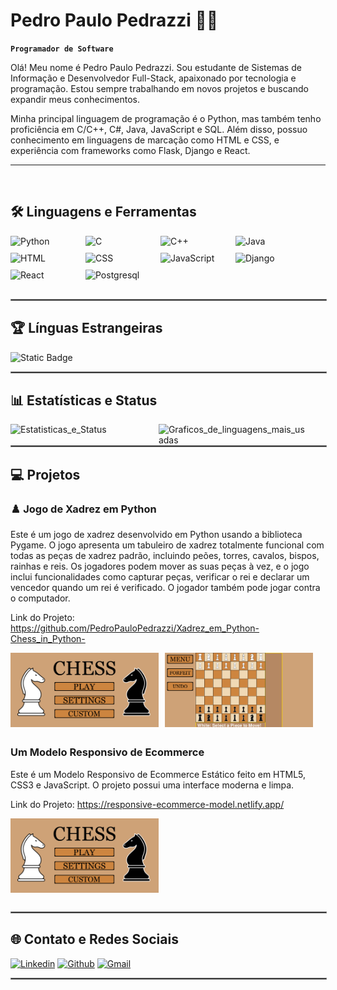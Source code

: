# Pedro Paulo Pedrazzi 👨‍💻

**`Programador de Software`**

Olá! Meu nome é Pedro Paulo Pedrazzi. Sou estudante de Sistemas de Informação e Desenvolvedor Full-Stack, apaixonado por tecnologia e programação. Estou sempre trabalhando em novos projetos e buscando expandir meus conhecimentos.

Minha principal linguagem de programação é o Python, mas também tenho proficiência em C/C++, C#, Java, JavaScript e SQL. Além disso, possuo conhecimento em linguagens de marcação como HTML e CSS, e experiência com frameworks como Flask, Django e React.

---
<br>

## **🛠️ Linguagens e Ferramentas**

<div style="display: flex; flex-wrap: wrap; gap: 10px; margin-bottom: 30px;">
<img alt="Python" width="90px" style="padding-right:20px" src="https://cdn.jsdelivr.net/gh/devicons/devicon@latest/icons/python/python-original.svg"/>
<img alt="C" width="90px" style="padding-right:20px" src="https://cdn.jsdelivr.net/gh/devicons/devicon@latest/icons/c/c-original.svg"/>
<img alt="C++" width="90px" style="padding-right:20px" src="https://cdn.jsdelivr.net/gh/devicons/devicon@latest/icons/cplusplus/cplusplus-original.svg"/>
<img alt="Java" width="90px" style="padding-right:20px" src="https://cdn.jsdelivr.net/gh/devicons/devicon@latest/icons/java/java-original.svg"/>
<img alt="HTML" width="90px" style="padding-right:20px" src="https://cdn.jsdelivr.net/gh/devicons/devicon@latest/icons/html5/html5-original.svg"/>
<img alt="CSS" width="90px" style="padding-right:20px" src="https://cdn.jsdelivr.net/gh/devicons/devicon@latest/icons/css3/css3-original.svg"/>
<img alt="JavaScript" width="90px" style="padding-right:20px" src="https://cdn.jsdelivr.net/gh/devicons/devicon@latest/icons/javascript/javascript-original.svg"/>
<img alt="Django" width="90px" style="padding-right:20px" src="https://cdn.jsdelivr.net/gh/devicons/devicon@latest/icons/django/django-plain.svg"/>
<img alt="React" width="90px" style="padding-right:20px" src="https://cdn.jsdelivr.net/gh/devicons/devicon@latest/icons/react/react-original.svg"/>
<img alt="Postgresql" width="90px" style="padding-right:20px" src="https://cdn.jsdelivr.net/gh/devicons/devicon@latest/icons/postgresql/postgresql-original.svg"/>        
</div>

<hr style="border: 1px solid gray; width: 100%;">

## **🏆 Línguas Estrangeiras**
<div align="left">
<img alt="Static Badge" src="https://img.shields.io/badge/INGL%C3%8AS-C2-blue?style=for-the-badge&labelColor=blue&color=black">
</div>

<hr style="border: 1px solid gray; width: 100%;">

## **📊 Estatísticas e Status**

<div align="left">
<img alt="Estatisticas_e_Status" align="left" width="47%" src="https://github-readme-stats.vercel.app/api?username=PedroPauloPedrazzi&show_icons=true&theme=merko&include_all_commits=true&count_private=true"/>
<img alt="Graficos_de_linguagens_mais_usadas" align="left" width="47%" src="https://github-readme-stats.vercel.app/api/top-langs/?username=PedroPauloPedrazzi&layout=donut&theme=merko"/>
</div>

<hr style="border: 1px solid gray; width: 100%;">

## **💻 Projetos**

### **♟️ Jogo de Xadrez em Python**

Este é um jogo de xadrez desenvolvido em Python usando a biblioteca Pygame. O jogo apresenta um tabuleiro de xadrez totalmente funcional com todas as peças de xadrez padrão, incluindo peões, torres, cavalos, bispos, rainhas e reis. Os jogadores podem mover as suas peças à vez, e o jogo inclui funcionalidades como capturar peças, verificar o rei e declarar um vencedor quando um rei é verificado. O jogador também pode jogar contra o computador.

Link do Projeto: https://github.com/PedroPauloPedrazzi/Xadrez_em_Python-Chess_in_Python-

<div style="display: flex; flex-wrap: wrap; gap: 10px; margin-bottom: 30px;">
  <img alt="Initial_Chess_Screen" width="47%" src="https://github.com/PedroPauloPedrazzi/PedroPauloPedrazzi/blob/main/imagens/Initial%20screen.png"/>
  <img alt="Main_Chess_Game" width="47%" src="https://github.com/PedroPauloPedrazzi/PedroPauloPedrazzi/blob/main/imagens/Main%20game.png"/>
</div>

### **Um Modelo Responsivo de Ecommerce**

Este é um Modelo Responsivo de Ecommerce Estático feito em HTML5, CSS3 e JavaScript. O projeto possui uma interface moderna e limpa.

Link do Projeto: https://responsive-ecommerce-model.netlify.app/

<div style="display: flex; flex-wrap: wrap; gap: 10px; margin-bottom: 30px;">
  <img alt="Initial_Chess_Screen" width="47%" src="https://github.com/PedroPauloPedrazzi/PedroPauloPedrazzi/blob/main/imagens/Initial%20screen.png"/>
</div>

<hr style="border: 1px solid gray; width: 100%;">

## **🌐 Contato e Redes Sociais**

<div align="left">
<a href="https://www.linkedin.com/in/pedropedrazzi"><img alt="Linkedin" src="https://img.shields.io/badge/LinkedIn-0077B5?style=for-the-badge&logo=linkedin&logoColor=white"/></a>
<a href="https://github.com/PedroPauloPedrazzi"><img alt="Github" src="https://img.shields.io/badge/GitHub-100000?style=for-the-badge&logo=github&logoColor=white"/></a>
<a href="mailto:pedroppedrazzi@gmail.com"><img alt="Gmail" src="https://img.shields.io/badge/Gmail-D14836?style=for-the-badge&logo=gmail&logoColor=white"/></a>
</div>

<hr style="border: 1px solid gray; width: 100%;">

